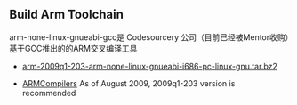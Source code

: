 ## Build Arm Toolchain

  arm-none-linux-gnueabi-gcc是 Codesourcery 公司（目前已经被Mentor收购）基于GCC推出的的ARM交叉编译工具

- [arm-2009q1-203-arm-none-linux-gnueabi-i686-pc-linux-gnu.tar.bz2][1]

- [ARMCompilers][2]
   As of August 2009, 2009q1-203 version is recommended



[1]:http://www.codesourcery.com/sgpp/lite/arm/portal/package4571/public/arm-none-linux-gnueabi/arm-2009q1-203-arm-none-linux-gnueabi-i686-pc-linux-gnu.tar.bz2
[2]:http://elinux.org/ARMCompilers